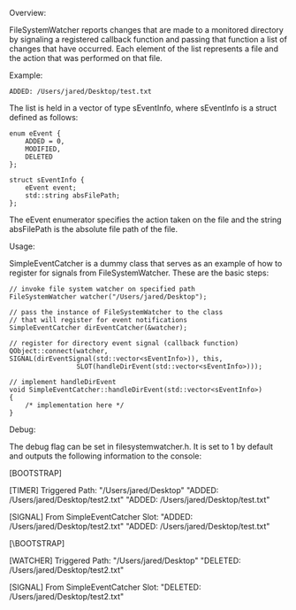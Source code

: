 Overview:

FileSystemWatcher reports changes that are made to a monitored directory by signaling a registered callback function and passing that function a list of changes that have occurred.  Each element of the list represents a file and the action that was performed on that file. 

Example:

    ADDED: /Users/jared/Desktop/test.txt

The list is held in a vector of type sEventInfo, where sEventInfo is a struct defined as follows:

    enum eEvent {
        ADDED = 0,
        MODIFIED,
        DELETED
    };

    struct sEventInfo {
        eEvent event;
        std::string absFilePath;
    };

The eEvent enumerator specifies the action taken on the file and the string absFilePath is the absolute file path of the file.

Usage:

SimpleEventCatcher is a dummy class that serves as an example of how to register for signals from FileSystemWatcher.  These are the basic steps:

    // invoke file system watcher on specified path
    FileSystemWatcher watcher("/Users/jared/Desktop");

    // pass the instance of FileSystemWatcher to the class
    // that will register for event notifications
    SimpleEventCatcher dirEventCatcher(&watcher);

    // register for directory event signal (callback function)
    QObject::connect(watcher, SIGNAL(dirEventSignal(std::vector<sEventInfo>)), this,
                     SLOT(handleDirEvent(std::vector<sEventInfo>)));

    // implement handleDirEvent
    void SimpleEventCatcher::handleDirEvent(std::vector<sEventInfo>)
    {
        /* implementation here */
    }

Debug:

The debug flag can be set in filesystemwatcher.h.  It is set to 1 by default and outputs the following information to the console:

[BOOTSTRAP] 

[TIMER] Triggered Path:  "/Users/jared/Desktop" 
	 "ADDED: /Users/jared/Desktop/test2.txt" 
	 "ADDED: /Users/jared/Desktop/test.txt" 

[SIGNAL] From SimpleEventCatcher Slot: 
	 "ADDED: /Users/jared/Desktop/test2.txt" 
	 "ADDED: /Users/jared/Desktop/test.txt" 

[\BOOTSTRAP] 

[WATCHER] Triggered Path:  "/Users/jared/Desktop" 
	 "DELETED: /Users/jared/Desktop/test2.txt" 

[SIGNAL] From SimpleEventCatcher Slot: 
	 "DELETED: /Users/jared/Desktop/test2.txt" 
